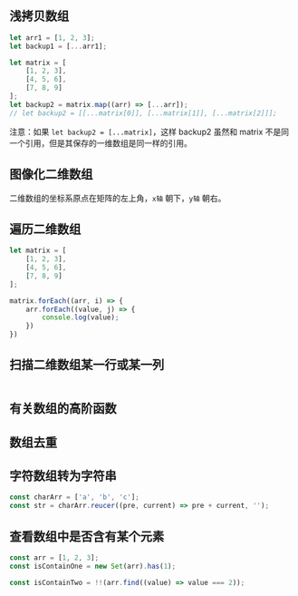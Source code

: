 ## 浅拷贝数组
```ts
let arr1 = [1, 2, 3];
let backup1 = [...arr1];

let matrix = [
    [1, 2, 3],
    [4, 5, 6],
    [7, 8, 9]
];
let backup2 = matrix.map((arr) => [...arr]);
// let backup2 = [[...matrix[0]], [...matrix[1]], [...matrix[2]]];
```
注意：如果 `let backup2 = [...matrix]`，这样 backup2 虽然和 matrix 不是同一个引用，但是其保存的一维数组是同一样的引用。




## 图像化二维数组
二维数组的坐标系原点在矩阵的左上角，`x轴` 朝下，`y轴` 朝右。


## 遍历二维数组
```ts
let matrix = [
    [1, 2, 3],
    [4, 5, 6],
    [7, 8, 9]
];

matrix.forEach((arr, i) => {
    arr.forEach((value, j) => {
        console.log(value);
    })
})
```

## 扫描二维数组某一行或某一列

```ts

```




## 有关数组的高阶函数


## 数组去重

## 字符数组转为字符串
```ts
const charArr = ['a', 'b', 'c'];
const str = charArr.reucer((pre, current) => pre + current, '');
```

## 查看数组中是否含有某个元素
```ts
const arr = [1, 2, 3];
const isContainOne = new Set(arr).has(1);

const isContainTwo = !!(arr.find((value) => value === 2));
```